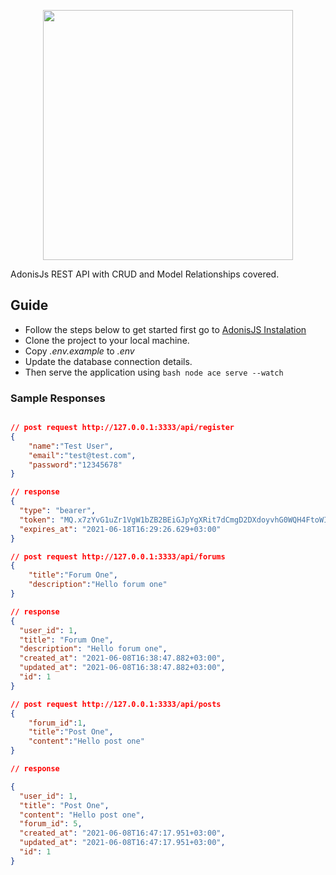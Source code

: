 <p align="center"><a href="https://adonisjs.com/" target="_blank"><img src="https://pbs.twimg.com/profile_images/1389965716388864000/dz4mEx7_.jpg" width="400"></a></p>


AdonisJs REST API with CRUD and Model Relationships covered.

## Guide
- Follow the steps below to get started first go to [AdonisJS Instalation](https://docs.adonisjs.com/guides/installation)
- Clone the project to your local machine.
- Copy *.env.example* to *.env*
- Update the database connection details.
- Then serve the application using ```bash node ace serve --watch ```

### Sample Responses

```json

// post request http://127.0.0.1:3333/api/register
{
	"name":"Test User",
	"email":"test@test.com",
	"password":"12345678"
}

// response
{
  "type": "bearer",
  "token": "MQ.x7zYvG1uZr1VgW1bZB2BEiGJpYgXRit7dCmgD2DXdoyvhG0WQH4FtoWIc2CE",
  "expires_at": "2021-06-18T16:29:26.629+03:00"
}

// post request http://127.0.0.1:3333/api/forums
{
	"title":"Forum One",
	"description":"Hello forum one"
}

// response
{
  "user_id": 1,
  "title": "Forum One",
  "description": "Hello forum one",
  "created_at": "2021-06-08T16:38:47.882+03:00",
  "updated_at": "2021-06-08T16:38:47.882+03:00",
  "id": 1
}

// post request http://127.0.0.1:3333/api/posts
{
	"forum_id":1,
	"title":"Post One",
	"content":"Hello post one"
}

// response 

{
  "user_id": 1,
  "title": "Post One",
  "content": "Hello post one",
  "forum_id": 5,
  "created_at": "2021-06-08T16:47:17.951+03:00",
  "updated_at": "2021-06-08T16:47:17.951+03:00",
  "id": 1
}

```
